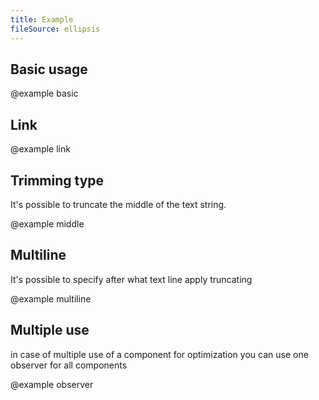 ```yaml
---
title: Example
fileSource: ellipsis
---
```


## Basic usage

@example basic

## Link

@example link

## Trimming type

It's possible to truncate the middle of the text string.

@example middle

## Multiline

It's possible to specify after what text line apply truncating

@example multiline

## Multiple use

in case of multiple use of a component for optimization you can use one observer for all components

@example observer
